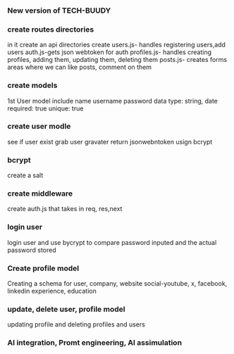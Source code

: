 ### New version of TECH-BUUDY

### create routes directories

in it create an api directories
create users.js- handles registering users,add users
auth.js-gets json webtoken for auth
profiles.js- handles creating profiles, adding them, updating them, deleting them
posts.js- creates forms areas where we can like posts, comment on them

### create models

1st User model
include name username password data
type: string, date
required: true
unique: true

### create user modle

see if user exist
grab user gravater
return jsonwebntoken usign bcrypt

### bcrypt

create a salt

### create middleware

create auth.js that takes in req, res,next

### login user

login user and use bycrypt to compare password inputed and the actual password stored

### Create profile model

Creating a schema for
user,
company,
website
social-youtube, x, facebook, linkedin
experience,
education

### update, delete user, profile model

updating profile and deleting profiles and users

### AI integration, Promt engineering, AI assimulation
